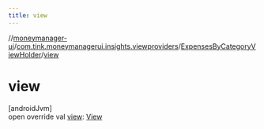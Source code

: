 ```yaml
---
title: view
---
```

//[moneymanager-ui](../../../index.html)/[com.tink.moneymanagerui.insights.viewproviders](../index.html)/[ExpensesByCategoryViewHolder](index.html)/[view](view.html)



# view



[androidJvm]\
open override val [view](view.html): [View](https://developer.android.com/reference/kotlin/android/view/View.html)




